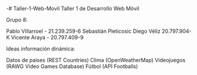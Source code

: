 -# Taller-1-Web-Movil
Taller 1 de Desarrollo Web Móvil

Grupo 8:

Pablo Villarroel - 21.239.259-6
Sebastián Pleticosic
Diego Véliz 20.797.904-K
Vicente Araya - 20.797.409-9


Ideas información dinámica:


Datos de países (REST Countries)
Clima (OpenWeatherMap)
Videojuegos (RAWG Video Games Database)
Fútbol (API Footballs)
